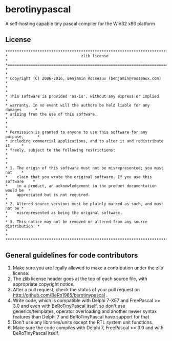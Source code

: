 # berotinypascal
A self-hosting capable tiny pascal compiler for the Win32 x86 platform 

## License

    ******************************************************************************
    *                                zlib license                                *
    *============================================================================*
    *                                                                            *
    * Copyright (C) 2006-2016, Benjamin Rosseaux (benjamin@rosseaux.com)         *
    *                                                                            *
    * This software is provided 'as-is', without any express or implied          *
    * warranty. In no event will the authors be held liable for any damages      *
    * arising from the use of this software.                                     *
    *                                                                            *
    * Permission is granted to anyone to use this software for any purpose,      *
    * including commercial applications, and to alter it and redistribute it     *
    * freely, subject to the following restrictions:                             *
    *                                                                            *
    * 1. The origin of this software must not be misrepresented; you must not    *
    *    claim that you wrote the original software. If you use this software    *
    *    in a product, an acknowledgement in the product documentation would be  *
    *    appreciated but is not required.                                        *
    * 2. Altered source versions must be plainly marked as such, and must not be *
    *    misrepresented as being the original software.                          *
    * 3. This notice may not be removed or altered from any source distribution. *
    *                                                                            *
    ******************************************************************************
    
## General guidelines for code contributors

1. Make sure you are legally allowed to make a contribution under the zlib license.                                                   
2. The zlib license header goes at the top of each source file, with appropriate copyright notice.
3. After a pull request, check the status of your pull request on http://github.com/BeRo1985/berotinypascal .
4. Write code, which is compatible with Delphi 7-XE7 and FreePascal >= 3.0 and even with BeRoTinyPascal itself, so don't use generics/templates, operator overloading and another newer syntax features than Delphi 7 and BeRoTinyPascal have support for that     
5. Don't use any libraries/units except the RTL system unit functions.
6.  Make sure the code compiles with Delphi 7, FreePascal >= 3.0 and with BeRoTinyPascal itself.

